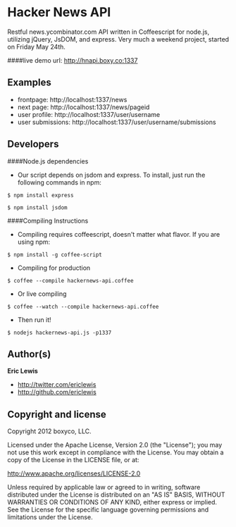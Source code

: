 # Hacker News API

Restful news.ycombinator.com API written in Coffeescript for node.js, utilizing jQuery, JsDOM, and express. Very much a weekend project, started on Friday May 24th.

####live demo url:
http://hnapi.boxy.co:1337

## Examples
+ frontpage: http://localhost:1337/news
+ next page: http://localhost:1337/news/pageid
+ user profile: http://localhost:1337/user/username
+ user submissions: http://localhost:1337/user/username/submissions


## Developers
####Node.js dependencies
+ Our script depends on jsdom and express. To install, just run the following commands in npm:

```
$ npm install express
```

```
$ npm install jsdom
```

####Compiling Instructions
+ Compiling requires coffeescript, doesn't matter what flavor. If you are using npm:
```
$ npm install -g coffee-script
```

+ Compiling for production
```
$ coffee --compile hackernews-api.coffee
```
+ Or live compiling
```
$ coffee --watch --compile hackernews-api.coffee
```
+ Then run it!
```
$ nodejs hackernews-api.js -p1337
```

## Author(s)

**Eric Lewis**

+ http://twitter.com/ericlewis
+ http://github.com/ericlewis

## Copyright and license
Copyright 2012 boxyco, LLC.

Licensed under the Apache License, Version 2.0 (the "License"); you may not use this work except in compliance with the License. You may obtain a copy of the License in the LICENSE file, or at:

http://www.apache.org/licenses/LICENSE-2.0

Unless required by applicable law or agreed to in writing, software distributed under the License is distributed on an "AS IS" BASIS, WITHOUT WARRANTIES OR CONDITIONS OF ANY KIND, either express or implied. See the License for the specific language governing permissions and limitations under the License.